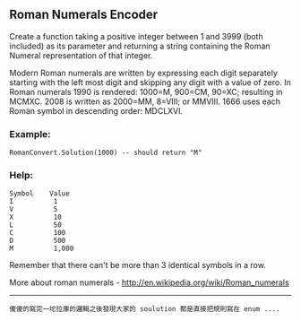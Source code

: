 ## Roman Numerals Encoder

Create a function taking a positive integer between 1 and 3999 (both included) as its parameter and returning a string containing the Roman Numeral representation of that integer.

Modern Roman numerals are written by expressing each digit separately starting with the left most digit and skipping any digit with a value of zero. In Roman numerals 1990 is rendered: 1000=M, 900=CM, 90=XC; resulting in MCMXC. 2008 is written as 2000=MM, 8=VIII; or MMVIII. 1666 uses each Roman symbol in descending order: MDCLXVI.


### Example:

``` C#=
RomanConvert.Solution(1000) -- should return "M"
```

### Help:

``` C#=
Symbol    Value
I          1
V          5
X          10
L          50
C          100
D          500
M          1,000
```

Remember that there can't be more than 3 identical symbols in a row.

More about roman numerals - http://en.wikipedia.org/wiki/Roman_numerals

---

`傻傻的寫完一坨拉庫的邏輯之後發現大家的 soulution 都是直接把規則寫在 enum ....`